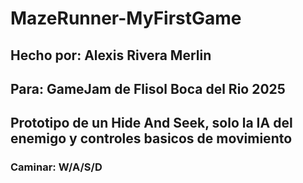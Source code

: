 # MazeRunner-MyFirstGame

## Hecho por: Alexis Rivera Merlin
## Para: GameJam de Flisol Boca del Rio 2025

## Prototipo de un Hide And Seek, solo la IA del enemigo y controles basicos de movimiento

### Caminar: W/A/S/D
